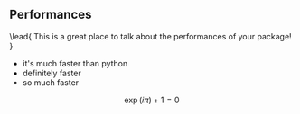 ## Performances

\lead{
This is a great place to talk about the performances of your package!
}

* it's much faster than python
* definitely faster
* so much faster

$$ \exp(i\pi) + 1 = 0 $$
